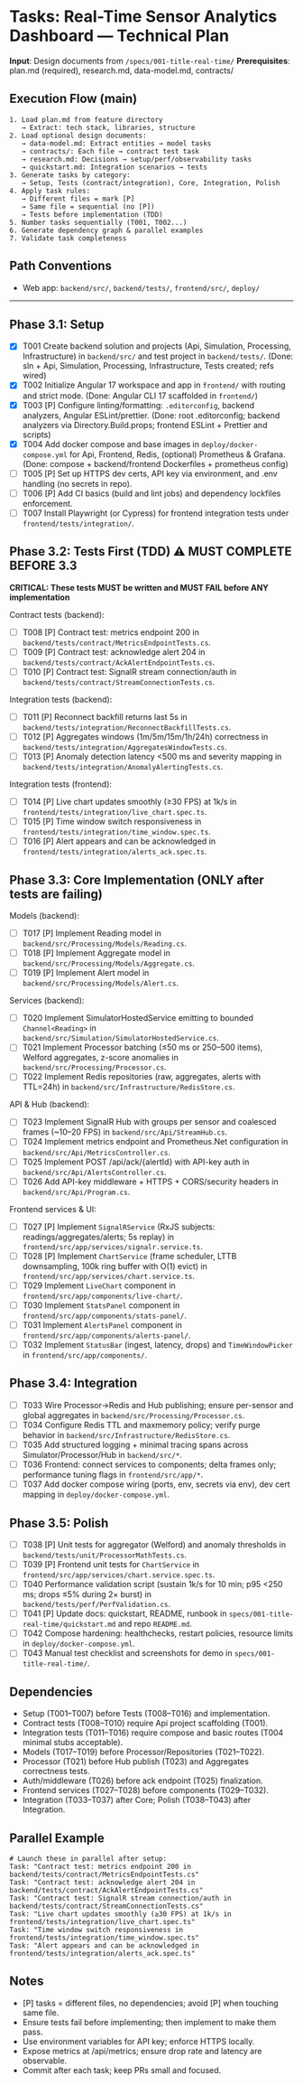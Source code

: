 # Tasks: Real-Time Sensor Analytics Dashboard — Technical Plan

**Input**: Design documents from `/specs/001-title-real-time/`
**Prerequisites**: plan.md (required), research.md, data-model.md, contracts/

## Execution Flow (main)
```
1. Load plan.md from feature directory
   → Extract: tech stack, libraries, structure
2. Load optional design documents:
   → data-model.md: Extract entities → model tasks
   → contracts/: Each file → contract test task
   → research.md: Decisions → setup/perf/observability tasks
   → quickstart.md: Integration scenarios → tests
3. Generate tasks by category:
   → Setup, Tests (contract/integration), Core, Integration, Polish
4. Apply task rules:
   → Different files = mark [P]
   → Same file = sequential (no [P])
   → Tests before implementation (TDD)
5. Number tasks sequentially (T001, T002...)
6. Generate dependency graph & parallel examples
7. Validate task completeness
```

## Path Conventions
- Web app: `backend/src/`, `backend/tests/`, `frontend/src/`, `deploy/`

---

## Phase 3.1: Setup
- [x] T001 Create backend solution and projects (Api, Simulation, Processing, Infrastructure) in `backend/src/` and test project in `backend/tests/`. (Done: sln + Api, Simulation, Processing, Infrastructure, Tests created; refs wired)
- [x] T002 Initialize Angular 17 workspace and app in `frontend/` with routing and strict mode. (Done: Angular CLI 17 scaffolded in `frontend/`)
- [x] T003 [P] Configure linting/formatting: `.editorconfig`, backend analyzers, Angular ESLint/prettier. (Done: root .editorconfig; backend analyzers via Directory.Build.props; frontend ESLint + Prettier and scripts)
- [x] T004 Add docker compose and base images in `deploy/docker-compose.yml` for Api, Frontend, Redis, (optional) Prometheus & Grafana. (Done: compose + backend/frontend Dockerfiles + prometheus config)
- [ ] T005 [P] Set up HTTPS dev certs, API key via environment, and .env handling (no secrets in repo).
- [ ] T006 [P] Add CI basics (build and lint jobs) and dependency lockfiles enforcement.
- [ ] T007 Install Playwright (or Cypress) for frontend integration tests under `frontend/tests/integration/`.

## Phase 3.2: Tests First (TDD) ⚠ MUST COMPLETE BEFORE 3.3
**CRITICAL: These tests MUST be written and MUST FAIL before ANY implementation**

Contract tests (backend):
- [ ] T008 [P] Contract test: metrics endpoint 200 in `backend/tests/contract/MetricsEndpointTests.cs`.
- [ ] T009 [P] Contract test: acknowledge alert 204 in `backend/tests/contract/AckAlertEndpointTests.cs`.
- [ ] T010 [P] Contract test: SignalR stream connection/auth in `backend/tests/contract/StreamConnectionTests.cs`.

Integration tests (backend):
- [ ] T011 [P] Reconnect backfill returns last 5s in `backend/tests/integration/ReconnectBackfillTests.cs`.
- [ ] T012 [P] Aggregates windows (1m/5m/15m/1h/24h) correctness in `backend/tests/integration/AggregatesWindowTests.cs`.
- [ ] T013 [P] Anomaly detection latency <500 ms and severity mapping in `backend/tests/integration/AnomalyAlertingTests.cs`.

Integration tests (frontend):
- [ ] T014 [P] Live chart updates smoothly (≥30 FPS) at 1k/s in `frontend/tests/integration/live_chart.spec.ts`.
- [ ] T015 [P] Time window switch responsiveness in `frontend/tests/integration/time_window.spec.ts`.
- [ ] T016 [P] Alert appears and can be acknowledged in `frontend/tests/integration/alerts_ack.spec.ts`.

## Phase 3.3: Core Implementation (ONLY after tests are failing)
Models (backend):
- [ ] T017 [P] Implement Reading model in `backend/src/Processing/Models/Reading.cs`.
- [ ] T018 [P] Implement Aggregate model in `backend/src/Processing/Models/Aggregate.cs`.
- [ ] T019 [P] Implement Alert model in `backend/src/Processing/Models/Alert.cs`.

Services (backend):
- [ ] T020 Implement SimulatorHostedService emitting to bounded `Channel<Reading>` in `backend/src/Simulation/SimulatorHostedService.cs`.
- [ ] T021 Implement Processor batching (≤50 ms or 250–500 items), Welford aggregates, z-score anomalies in `backend/src/Processing/Processor.cs`.
- [ ] T022 Implement Redis repositories (raw, aggregates, alerts with TTL=24h) in `backend/src/Infrastructure/RedisStore.cs`.

API & Hub (backend):
- [ ] T023 Implement SignalR Hub with groups per sensor and coalesced frames (~10–20 FPS) in `backend/src/Api/StreamHub.cs`.
- [ ] T024 Implement metrics endpoint and Prometheus.Net configuration in `backend/src/Api/MetricsController.cs`.
- [ ] T025 Implement POST /api/ack/{alertId} with API-key auth in `backend/src/Api/AlertsController.cs`.
- [ ] T026 Add API-key middleware + HTTPS + CORS/security headers in `backend/src/Api/Program.cs`.

Frontend services & UI:
- [ ] T027 [P] Implement `SignalRService` (RxJS subjects: readings/aggregates/alerts; 5s replay) in `frontend/src/app/services/signalr.service.ts`.
- [ ] T028 [P] Implement `ChartService` (frame scheduler, LTTB downsampling, 100k ring buffer with O(1) evict) in `frontend/src/app/services/chart.service.ts`.
- [ ] T029 Implement `LiveChart` component in `frontend/src/app/components/live-chart/`.
- [ ] T030 Implement `StatsPanel` component in `frontend/src/app/components/stats-panel/`.
- [ ] T031 Implement `AlertsPanel` component in `frontend/src/app/components/alerts-panel/`.
- [ ] T032 Implement `StatusBar` (ingest, latency, drops) and `TimeWindowPicker` in `frontend/src/app/components/`.

## Phase 3.4: Integration
- [ ] T033 Wire Processor→Redis and Hub publishing; ensure per-sensor and global aggregates in `backend/src/Processing/Processor.cs`.
- [ ] T034 Configure Redis TTL and maxmemory policy; verify purge behavior in `backend/src/Infrastructure/RedisStore.cs`.
- [ ] T035 Add structured logging + minimal tracing spans across Simulator/Processor/Hub in `backend/src/*`.
- [ ] T036 Frontend: connect services to components; delta frames only; performance tuning flags in `frontend/src/app/*`.
- [ ] T037 Add docker compose wiring (ports, env, secrets via env), dev cert mapping in `deploy/docker-compose.yml`.

## Phase 3.5: Polish
- [ ] T038 [P] Unit tests for aggregator (Welford) and anomaly thresholds in `backend/tests/unit/ProcessorMathTests.cs`.
- [ ] T039 [P] Frontend unit tests for `ChartService` in `frontend/src/app/services/chart.service.spec.ts`.
- [ ] T040 Performance validation script (sustain 1k/s for 10 min; p95 <250 ms; drops ≤5% during 2× burst) in `backend/tests/perf/PerfValidation.cs`.
- [ ] T041 [P] Update docs: quickstart, README, runbook in `specs/001-title-real-time/quickstart.md` and repo `README.md`.
- [ ] T042 Compose hardening: healthchecks, restart policies, resource limits in `deploy/docker-compose.yml`.
- [ ] T043 Manual test checklist and screenshots for demo in `specs/001-title-real-time/`.

## Dependencies
- Setup (T001–T007) before Tests (T008–T016) and implementation.
- Contract tests (T008–T010) require Api project scaffolding (T001).
- Integration tests (T011–T016) require compose and basic routes (T004 minimal stubs acceptable).
- Models (T017–T019) before Processor/Repositories (T021–T022).
- Processor (T021) before Hub publish (T023) and Aggregates correctness tests.
- Auth/middleware (T026) before ack endpoint (T025) finalization.
- Frontend services (T027–T028) before components (T029–T032).
- Integration (T033–T037) after Core; Polish (T038–T043) after Integration.

## Parallel Example
```
# Launch these in parallel after setup:
Task: "Contract test: metrics endpoint 200 in backend/tests/contract/MetricsEndpointTests.cs"
Task: "Contract test: acknowledge alert 204 in backend/tests/contract/AckAlertEndpointTests.cs"
Task: "Contract test: SignalR stream connection/auth in backend/tests/contract/StreamConnectionTests.cs"
Task: "Live chart updates smoothly (≥30 FPS) at 1k/s in frontend/tests/integration/live_chart.spec.ts"
Task: "Time window switch responsiveness in frontend/tests/integration/time_window.spec.ts"
Task: "Alert appears and can be acknowledged in frontend/tests/integration/alerts_ack.spec.ts"
```

## Notes
- [P] tasks = different files, no dependencies; avoid [P] when touching same file.
- Ensure tests fail before implementing; then implement to make them pass.
- Use environment variables for API key; enforce HTTPS locally.
- Expose metrics at /api/metrics; ensure drop rate and latency are observable.
- Commit after each task; keep PRs small and focused.